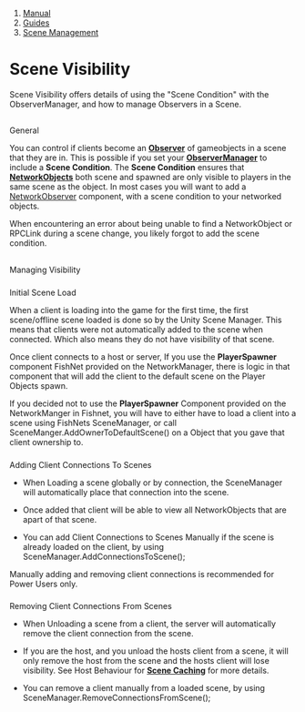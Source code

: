 1.  [Manual](/docs/manual)
3.  [Guides](/docs/manual/guides)
5.  [Scene Management](/docs/manual/guides/scene-management)

# Scene Visibility

Scene Visibility offers details of using the "Scene Condition" with the ObserverManager, and how to manage Observers in a Scene.

## 


General

You can control if clients become an [**Observer**](/docs/manual/guides/observers) of gameobjects in a scene that they are in. This is possible if you set your [**ObserverManager**](/docs/manual/guides/components/managers/observermanager) to include a **Scene Condition**. The **Scene Condition** ensures that [**NetworkObjects**](/docs/manual/guides/networkobjects) both scene and spawned are only visible to players in the same scene as the object. In most cases you will want to add a [NetworkObserver](/docs/manual/guides/components/network-observer) component, with a scene condition to your networked objects.

When encountering an error about being unable to find a NetworkObject or RPCLink during a scene change, you likely forgot to add the scene condition.

## 


Managing Visibility

### 


Initial Scene Load

When a client is loading into the game for the first time, the first scene/offline scene loaded is done so by the Unity Scene Manager. This means that clients were not automatically added to the scene when connected. Which also means they do not have visibility of that scene.

Once client connects to a host or server, If you use the **PlayerSpawner** component FishNet provided on the NetworkManager, there is logic in that component that will add the client to the default scene on the Player Objects spawn.

If you decided not to use the **PlayerSpawner** Component provided on the NetworkManger in Fishnet, you will have to either have to load a client into a scene using FishNets SceneManager, or call SceneManger.AddOwnerToDefaultScene() on a Object that you gave that client ownership to.

### 


Adding Client Connections To Scenes

*   When Loading a scene globally or by connection, the SceneManager will automatically place that connection into the scene.
    
*   Once added that client will be able to view all NetworkObjects that are apart of that scene.
    
*   You can add Client Connections to Scenes Manually if the scene is already loaded on the client, by using SceneManager.AddConnectionsToScene();
    

Manually adding and removing client connections is recommended for Power Users only.

### 


Removing Client Connections From Scenes

*   When Unloading a scene from a client, the server will automatically remove the client connection from the scene.
    
*   If you are the host, and you unload the hosts client from a scene, it will only remove the host from the scene and the hosts client will lose visibility. See Host Behaviour for [**Scene Caching**](/docs/manual/guides/scene-management/scene-caching) for more details.
    
*   You can remove a client manually from a loaded scene, by using SceneManager.RemoveConnectionsFromScene();